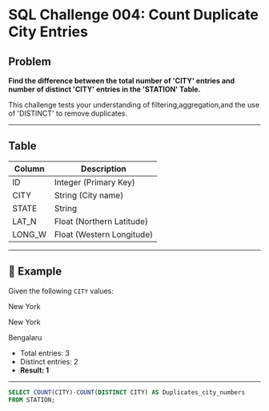 # SQL Challenge 004: Count Duplicate City Entries

## Problem 

**Find the difference between the total number of 'CITY' entries and number of distinct 'CITY' entries in the 'STATION' Table.**

This challenge tests your understanding of filtering,aggregation,and the use of 'DISTINCT' to remove duplicates.

---

## Table
| Column     | Description                          |
|------------|--------------------------------------|
| ID         | Integer (Primary Key)                |
| CITY       | String (City name)                   |
| STATE      | String                               |
| LAT_N      | Float (Northern Latitude)            |
| LONG_W     | Float (Western Longitude)            |

---
## 📌 Example

Given the following `CITY` values:

New York

New York

Bengalaru


- Total entries: 3
- Distinct entries: 2
- **Result: 1**

---
```sql
SELECT COUNT(CITY)-COUNT(DISTINCT CITY) AS Duplicates_city_numbers
FROM STATION;
```